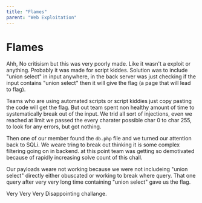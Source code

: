 ```yaml
---
title: "Flames"
parent: "Web Exploitation"
---
```


# Flames

Ahh, No critisism but this was very poorly made. Like it wasn't a exploit or anything. Probably it was made for script kiddes.
Solution was to include "union select" in input anywhere, in the back server was just checking if the input contains "union select" then it will give the flag (a page that will lead to flag).

Teams who are using automated scripts or script kiddies just copy pasting the code will get the flag. But out team spent non healthy amount of time to systematically break out of the input. We trid all sort of injections, even we reached at limit we passed the every charater possible char 0 to char 255, to look for any errors, but got nothing.

Then one of our member found the `db.php` file and we turned our attention back to SQLi. We weare tring to break out thinking it is some complex filtering going on in backend. at this point team was getting so demotivated because of rapidly increasing solve count of this chall.

Our payloads weare not working because we were not includeing "union select" directly either obuscated or working to break where query. That one query after very very long time containing "union select" gave us the flag.

Very Very Very Disappointing challange.